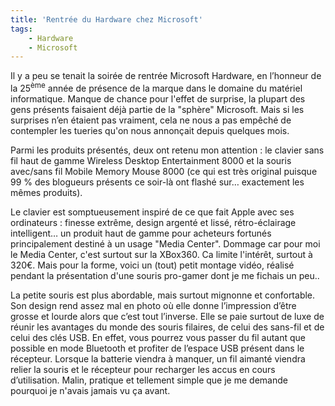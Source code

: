 ```yaml
---
title: 'Rentrée du Hardware chez Microsoft'
tags:
    - Hardware
    - Microsoft
---
```


Il y a peu se tenait la soirée de rentrée Microsoft Hardware, en l’honneur de la
25<sup>ème</sup> année de présence de la marque dans le domaine du matériel
informatique. Manque de chance pour l'effet de surprise, la plupart des gens
présents faisaient déjà partie de la "sphère" Microsoft. Mais si les surprises
n’en étaient pas vraiment, cela ne nous a pas empêché de contempler les tueries
qu'on nous annonçait depuis quelques mois.

<!-- more -->

Parmi les produits présentés, deux ont retenu mon attention : le clavier sans
fil haut de gamme Wireless Desktop Entertainment 8000 et la souris avec/sans fil
Mobile Memory Mouse 8000 (ce qui est très original puisque 99 % des blogueurs
présents ce soir-là ont flashé sur… exactement les mêmes produits).

Le clavier est somptueusement inspiré de ce que fait Apple avec ses ordinateurs
: finesse extrême, design argenté et lissé, rétro-éclairage intelligent… un
produit haut de gamme pour acheteurs fortunés principalement destiné à un usage
"Media Center". Dommage car pour moi le Media Center, c'est surtout sur la
XBox360\. Ca limite l'intérêt, surtout à 320€. Mais pour la forme, voici un
(tout) petit montage vidéo, réalisé pendant la présentation d'une souris
pro-gamer dont je me fichais un peu..

La petite souris est plus abordable, mais surtout mignonne et confortable. Son
design rend assez mal en photo où elle donne l’impression d’être grosse et
lourde alors que c’est tout l’inverse. Elle se paie surtout de luxe de réunir
les avantages du monde des souris filaires, de celui des sans-fil et de celui
des clés USB. En effet, vous pourrez vous passer du fil autant que possible en
mode Bluetooth et profiter de l’espace USB présent dans le récepteur. Lorsque la
batterie viendra à manquer, un fil aimanté viendra relier la souris et le
récepteur pour recharger les accus en cours d’utilisation. Malin, pratique et
tellement simple que je me demande pourquoi je n'avais jamais vu ça avant.
